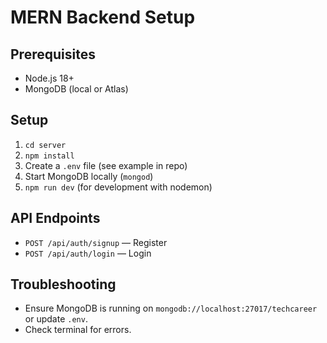 # MERN Backend Setup

## Prerequisites
- Node.js 18+
- MongoDB (local or Atlas)

## Setup
1. `cd server`
2. `npm install`
3. Create a `.env` file (see example in repo)
4. Start MongoDB locally (`mongod`)
5. `npm run dev` (for development with nodemon)

## API Endpoints
- `POST /api/auth/signup` — Register
- `POST /api/auth/login` — Login

## Troubleshooting
- Ensure MongoDB is running on `mongodb://localhost:27017/techcareer` or update `.env`.
- Check terminal for errors.
